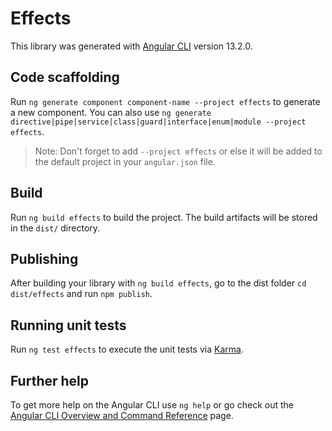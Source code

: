 # Effects

This library was generated with [Angular CLI](https://github.com/angular/angular-cli) version 13.2.0.

## Code scaffolding

Run `ng generate component component-name --project effects` to generate a new component. You can also use `ng generate directive|pipe|service|class|guard|interface|enum|module --project effects`.
> Note: Don't forget to add `--project effects` or else it will be added to the default project in your `angular.json` file. 

## Build

Run `ng build effects` to build the project. The build artifacts will be stored in the `dist/` directory.

## Publishing

After building your library with `ng build effects`, go to the dist folder `cd dist/effects` and run `npm publish`.

## Running unit tests

Run `ng test effects` to execute the unit tests via [Karma](https://karma-runner.github.io).

## Further help

To get more help on the Angular CLI use `ng help` or go check out the [Angular CLI Overview and Command Reference](https://angular.io/cli) page.
